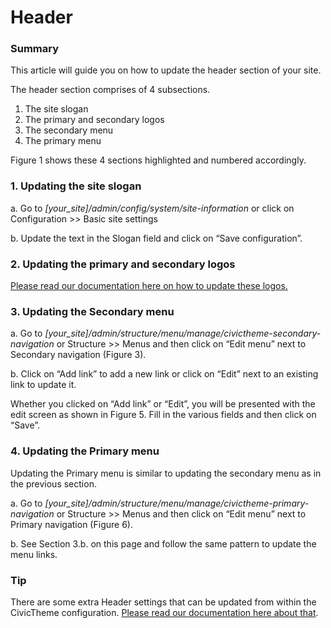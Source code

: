 # Header

### Summary <a href="#updatingtheheader-summary" id="updatingtheheader-summary"></a>

This article will guide you on how to update the header section of your site.

The header section comprises of 4 subsections.

1. The site slogan
2. The primary and secondary logos
3. The secondary menu
4. The primary menu

Figure 1 shows these 4 sections highlighted and numbered accordingly.



### 1. Updating the site slogan <a href="#updatingtheheader-1.updatingthesiteslogan" id="updatingtheheader-1.updatingthesiteslogan"></a>

a. Go to _\[your\_site]/admin/config/system/site-information_ or click on Configuration >> Basic site settings

b. Update the text in the Slogan field and click on “Save configuration”.



### 2. Updating the primary and secondary logos <a href="#updatingtheheader-2.updatingtheprimaryandsecondarylogos" id="updatingtheheader-2.updatingtheprimaryandsecondarylogos"></a>

[Please read our documentation here on how to update these logos.](broken-reference)

### 3. Updating the Secondary menu <a href="#updatingtheheader-3.updatingthesecondarymenu" id="updatingtheheader-3.updatingthesecondarymenu"></a>

a. Go to _\[your\_site]/admin/structure/menu/manage/civictheme-secondary-navigation_ or Structure >> Menus and then click on “Edit menu” next to Secondary navigation (Figure 3).



b. Click on “Add link” to add a new link or click on “Edit” next to an existing link to update it.



Whether you clicked on “Add link” or “Edit”, you will be presented with the edit screen as shown in Figure 5. Fill in the various fields and then click on “Save”.



### 4. Updating the Primary menu <a href="#updatingtheheader-4.updatingtheprimarymenu" id="updatingtheheader-4.updatingtheprimarymenu"></a>

Updating the Primary menu is similar to updating the secondary menu as in the previous section.

a. Go to _\[your\_site]/admin/structure/menu/manage/civictheme-primary-navigation_ or Structure >> Menus and then click on “Edit menu” next to Primary navigation (Figure 6).



b. See Section 3.b. on this page and follow the same pattern to update the menu links.

### Tip <a href="#updatingtheheader-tip" id="updatingtheheader-tip"></a>

There are some extra Header settings that can be updated from within the CivicTheme configuration. [Please read our documentation here about that](broken-reference).
